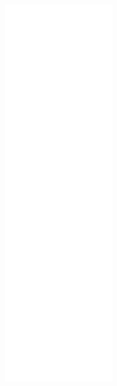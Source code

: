 <!-- If you're using "master" as default branch -->
![Metrics](https://github.com/Gorott/Gorott/blob/master/github-metrics.svg)
